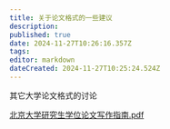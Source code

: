 ```yaml
---
title: 关于论文格式的一些建议
description: 
published: true
date: 2024-11-27T10:26:16.357Z
tags: 
editor: markdown
dateCreated: 2024-11-27T10:25:24.524Z
---
```


其它大学论文格式的讨论

[北京大学研究生学位论文写作指南.pdf](/笔记/北京大学研究生学位论文写作指南.pdf)